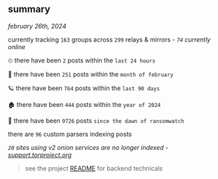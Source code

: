 
## summary
_february 26th, 2024_

currently tracking `163` groups across `299` relays & mirrors - _`74` currently online_

⏲ there have been `2` posts within the `last 24 hours`

🦈 there have been `251` posts within the `month of february`

🪐 there have been `764` posts within the `last 90 days`

🏚 there have been `444` posts within the `year of 2024`

🦕 there have been `9726` posts `since the dawn of ransomwatch`

there are `96` custom parsers indexing posts

_`20` sites using v2 onion services are no longer indexed - [support.torproject.org](https://support.torproject.org/onionservices/v2-deprecation/)_

> see the project [README](https://github.com/joshhighet/ransomwatch#ransomwatch--) for backend technicals
